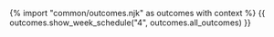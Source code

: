 {% import "common/outcomes.njk" as outcomes with context %}
{{ outcomes.show_week_schedule("4", outcomes.all_outcomes) }}